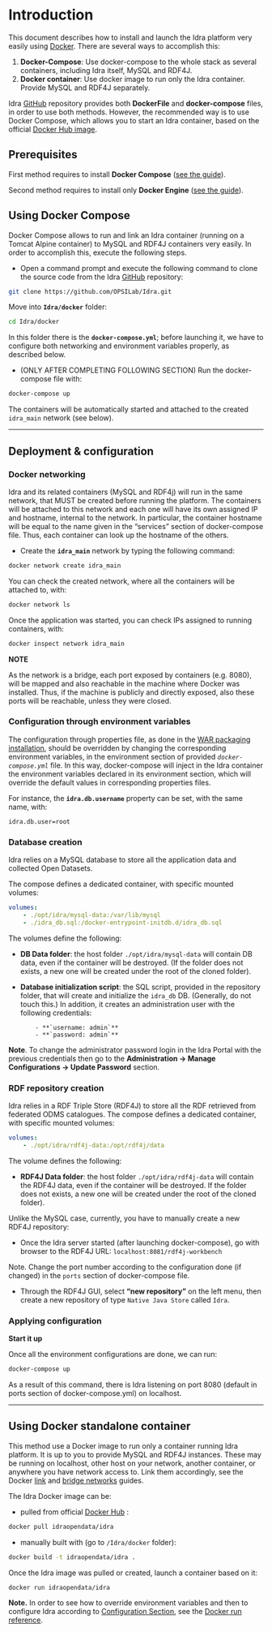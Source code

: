 # Introduction

This document describes how to install and launch the Idra platform very easily
using [Docker](https://www.docker.com/). There are several ways to accomplish
this:

1. **Docker-Compose**: Use docker-compose to the whole stack as several
   containers, including Idra itself, MySQL and RDF4J.
2. **Docker container**: Use docker image to run only the Idra container.
   Provide MySQL and RDF4J separately.

Idra [GitHub](https://github.com/OPSILab/Idra.git) repository provides both
**DockerFile** and **docker-compose** files, in order to use both methods.
However, the recommended way is to use Docker Compose, which allows you to start
an Idra container, based on the official
[Docker Hub image](https://hub.docker.com/r/idraopendata/idra/).

## Prerequisites

First method requires to install **Docker Compose**
([see the guide](https://docs.docker.com/compose/install/#install-compose)).

Second method requires to install only **Docker Engine**
([see the guide](https://docs.docker.com/install/)).

## Using Docker Compose

Docker Compose allows to run and link an Idra container (running on a Tomcat
Alpine container) to MySQL and RDF4J containers very easily. In order to
accomplish this, execute the following steps.

-   Open a command prompt and execute the following command to clone the source
    code from the Idra [GitHub](https://github.com/OPSILab/Idra.git) repository:

```bash
git clone https://github.com/OPSILab/Idra.git
```

Move into **`Idra/docker`** folder:

```bash
cd Idra/docker
```

In this folder there is the **`docker-compose.yml`**; before launching it, we
have to configure both networking and environment variables properly, as
described below.

-   (ONLY AFTER COMPLETING FOLLOWING SECTION) Run the docker-compose file with:

```bash
docker-compose up
```

The containers will be automatically started and attached to the created
`idra_main` network (see below).

---

## Deployment & configuration

### Docker networking

Idra and its related containers (MySQL and RDF4j) will run in the same network,
that MUST be created before running the platform. The containers will be
attached to this network and each one will have its own assigned IP and
hostname, internal to the network. In particular, the container hostname will be
equal to the name given in the “services” section of docker-compose file. Thus,
each container can look up the hostname of the others.

-   Create the **`idra_main`** network by typing the following command:

```bash
docker network create idra_main
```

You can check the created network, where all the containers will be attached to,
with:

```bash
docker network ls
```

Once the application was started, you can check IPs assigned to running
containers, with:

```bash
docker inspect network idra_main
```

**NOTE**

As the network is a bridge, each port exposed by containers (e.g. 8080), will be
mapped and also reachable in the machine where Docker was installed. Thus, if
the machine is publicly and directly exposed, also these ports will be
reachable, unless they were closed.

### Configuration through environment variables

The configuration through properties file, as done in the
[WAR packaging installation](install_war.md#configuration), should be overridden
by changing the corresponding environment variables, in the environment section
of provided _`docker-compose.yml`_ file. In this way, docker-compose will inject
in the Idra container the environment variables declared in its environment
section, which will override the default values in corresponding properties
files.

For instance, the **`idra.db.username`** property can be set, with the same
name, with:

```
idra.db.user=root
```

### Database creation

Idra relies on a MySQL database to store all the application data and collected
Open Datasets.

The compose defines a dedicated container, with specific mounted volumes:

```yaml
volumes:
	- ./opt/idra/mysql-data:/var/lib/mysql
	- ./idra_db.sql:/docker-entrypoint-initdb.d/idra_db.sql
```

The volumes define the following:

-   **DB Data folder**: the host folder `./opt/idra/mysql-data` will contain DB
    data, even if the container will be destroyed. (If the folder does not
    exists, a new one will be created under the root of the cloned folder).
-   **Database initialization script**: the SQL script, provided in the
    repository folder, that will create and initialize the `idra_db` DB.
    (Generally, do not touch this.) In addition, it creates an administration
    user with the following credentials:

        	- **`username: admin`**
        	- **`password: admin`**

**Note**. To change the administrator password login in the Idra Portal with the
previous credentials then go to the **Administration -> Manage Configurations ->
Update Password** section.

### RDF repository creation

Idra relies in a RDF Triple Store (RDF4J) to store all the RDF retrieved from
federated ODMS catalogues. The compose defines a dedicated container, with
specific mounted volumes:

```yaml
volumes:
    - ./opt/idra/rdf4j-data:/opt/rdf4j/data
```

The volume defines the following:

-   **RDF4J Data folder**: the host folder `./opt/idra/rdf4j-data` will contain
    the RDF4J data, even if the container will be destroyed. If the folder does
    not exists, a new one will be created under the root of the cloned folder).

Unlike the MySQL case, currently, you have to manually create a new RDF4J
repository:

-   Once the Idra server started (after launching docker-compose), go with
    browser to the RDF4J URL: `localhost:8081/rdf4j-workbench`

Note. Change the port number according to the configuration done (if changed) in
the `ports` section of docker-compose file.

-   Through the RDF4J GUI, select **“new repository”** on the left menu, then
    create a new repository of type `Native Java Store` called `Idra`.

### Applying configuration

**Start it up**

Once all the environment configurations are done, we can run:

```bash
docker-compose up
```

As a result of this command, there is Idra listening on port 8080 (default in
ports section of docker-compose.yml) on localhost.

---

## Using Docker standalone container

This method use a Docker image to run only a container running Idra platform. It
is up to you to provide MySQL and RDF4J instances. These may be running on
localhost, other host on your network, another container, or anywhere you have
network access to. Link them accordingly, see the Docker
[link](https://docs.docker.com/network/links/) and
[bridge networks](https://docs.docker.com/network/bridge/) guides.

The Idra Docker image can be:

-   pulled from official
    [Docker Hub](https://hub.docker.com/r/idraopendata/idra/) :

```bash
docker pull idraopendata/idra
```

-   manually built with (go to `/Idra/docker` folder):

```bash
docker build -t idraopendata/idra .
```

Once the Idra image was pulled or created, launch a container based on it:

```bash
docker run idraopendata/idra
```

**Note.** In order to see how to override environment variables and then to
configure Idra according to
[Configuration Section](#configuration-through-environment-variables), see the
[Docker run reference](https://docs.docker.com/engine/reference/run/#overriding-dockerfile-image-defaults).
